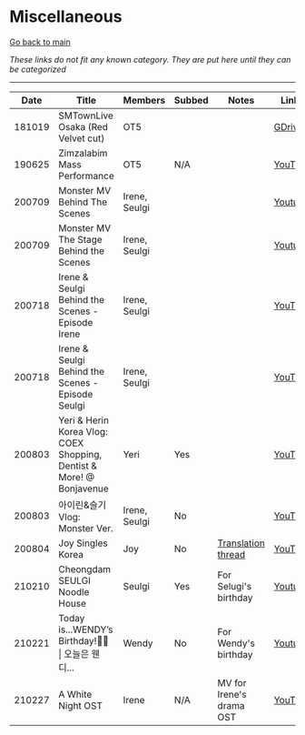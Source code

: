 # Miscellaneous

[Go back to main](./README.md)

_These links do not fit any known category. They are put here until they can be categorized_

---

| Date   | Title                                                                | Members       | Subbed | Notes                                                                              | Links                                                                            |
| ------ | -------------------------------------------------------------------- | ------------- | ------ | ---------------------------------------------------------------------------------- | -------------------------------------------------------------------------------- |
| 181019 | SMTownLive Osaka (Red Velvet cut)                                    | OT5           |        |                                                                                    | [GDrive](https://drive.google.com/file/d/12G-qIiL3K5woAVMxdSZg2czRyqonCczx/view) |
| 190625 | Zimzalabim Mass Performance                                          | OT5           | N/A    |                                                                                    | [YouTube](https://youtu.be/YQUWQLKPGEE)                                          |
| 200709 | Monster MV Behind The Scenes                                         | Irene, Seulgi |        |                                                                                    | [Youtube](https://youtu.be/yOPknmFtE20)                                          |
| 200709 | Monster MV The Stage Behind the Scenes                               | Irene, Seulgi |        |                                                                                    | [Youtube](https://youtu.be/t0ZgeCstEm8)                                          |
| 200718 | Irene & Seulgi Behind the Scenes - Episode Irene                     | Irene, Seulgi |        |                                                                                    | [YouTube](https://youtu.be/k7DTUVaDMA0)                                          |
| 200718 | Irene & Seulgi Behind the Scenes - Episode Seulgi                    | Irene, Seulgi |        |                                                                                    | [YouTube](https://youtu.be/2hEuTXD5yZM)                                          |
| 200803 | Yeri & Herin Korea Vlog: COEX Shopping, Dentist & More! @ Bonjavenue | Yeri          | Yes    |                                                                                    | [YouTube](https://youtu.be/Uauhk43d5rQ)                                          |
| 200803 | 아이린&슬기 Vlog: Monster Ver.                                       | Irene, Seulgi | No     |                                                                                    | [YouTube](https://youtu.be/bM8RGirSfdE)                                          |
| 200804 | Joy Singles Korea                                                    | Joy           | No     | [Translation thread](https://twitter.com/ilyerene/status/1290595638036422657?s=21) | [YouTube](https://youtu.be/BJhh_IpAsBo)                                          |
| 210210 | Cheongdam SEULGI Noodle House                                        | Seulgi        | Yes    | For Selugi's birthday                                                              | [Youtube](https://youtu.be/6nSv5HU-kPA)                                          |
| 210221 | Today is...WENDY’s Birthday!🥳💙 \| 오늘은 웬디...                   | Wendy         | No     | For Wendy's birthday                                                               | [Youtube](https://youtu.be/CCJR5yEOuek)                                          |
| 210227 | A White Night OST                                                    | Irene         | N/A    | MV for Irene's drama OST                                                           | [YouTube](https://youtu.be/vnBkl2n2bgw)                                          |

[warmblue]: https://www.youtube.com/channel/UC74OVvBafaQKD2RBOvhK_XQ
